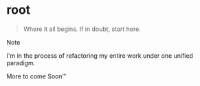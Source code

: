 # root
> Where it all begins. If in doubt, start here.

> [!Note]  
> I'm in the process of refactoring my entire work under one unified paradigm.
>
> More to come Soon™
